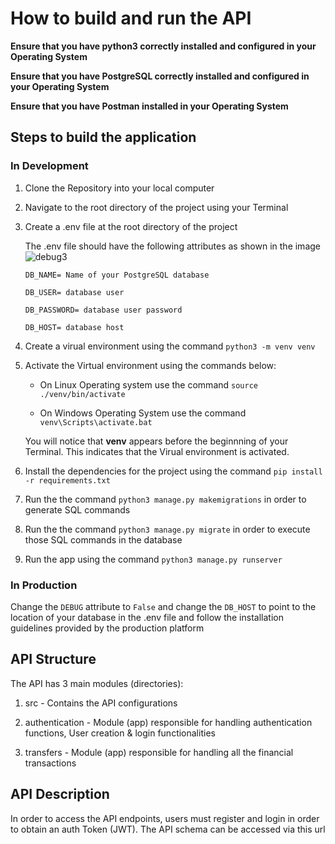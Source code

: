 # How to build and run the API

**Ensure that you have python3 correctly installed and configured in your Operating System**

**Ensure that you have PostgreSQL correctly installed and configured in your Operating System**

**Ensure that you have Postman installed in your Operating System**

## Steps to build the application

### In Development

1.  Clone the Repository into your local computer

2.  Navigate to the root directory of the project using your Terminal

3.  Create a .env file at the root directory of the project

    The .env file should have the following attributes as shown in the image
    ![debug3](https://user-images.githubusercontent.com/35394098/218056462-53673c9d-d978-4b9d-83ce-4d826cd786ce.png)

    `DB_NAME= Name of your PostgreSQL database`

    `DB_USER= database user`

    `DB_PASSWORD= database user password`

    `DB_HOST= database host`

4.  Create a virual environment using the command `python3 -m venv venv`

5.  Activate the Virtual environment using the commands below:

    - On Linux Operating system use the command `source ./venv/bin/activate`

    - On Windows Operating System use the command `venv\Scripts\activate.bat`

    You will notice that **venv** appears before the beginnning of your Terminal. This indicates that the Virual environment is activated.

6.  Install the dependencies for the project using the command `pip install -r requirements.txt`

7.  Run the the command `python3 manage.py makemigrations` in order to generate SQL commands

8.  Run the the command `python3 manage.py migrate` in order to execute those SQL commands in the database

9.  Run the app using the command `python3 manage.py runserver`

### In Production

Change the `DEBUG` attribute to `False` and change the `DB_HOST` to point to the location of your database in the .env file and follow the installation guidelines provided by the production platform

## API Structure

The API has 3 main modules (directories):

1. src - Contains the API configurations

2. authentication - Module (app) responsible for handling authentication functions, User creation & login functionalities

3. transfers - Module (app) responsible for handling all the financial transactions


## API Description


In order to access the API endpoints, users must register and login in order to obtain an auth Token (JWT).
The API schema can be accessed via this url [](http://localhost:8000/schema)

